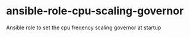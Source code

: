 # ansible-role-cpu-scaling-governor
Ansible role to set the cpu freqency scaling governor at startup
